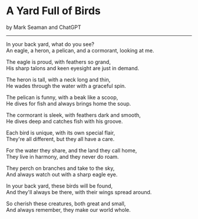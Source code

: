 # A Yard Full of Birds

by Mark Seaman and ChatGPT

---

In your back yard, what do you see? <br>
An eagle, a heron, a pelican, and a cormorant, looking at me.

The eagle is proud, with feathers so grand, <br>
His sharp talons and keen eyesight are just in demand.

The heron is tall, with a neck long and thin, <br>
He wades through the water with a graceful spin.

The pelican is funny, with a beak like a scoop, <br>
He dives for fish and always brings home the soup.

The cormorant is sleek, with feathers dark and smooth, <br>
He dives deep and catches fish with his groove.

Each bird is unique, with its own special flair, <br>
They're all different, but they all have a care.

For the water they share, and the land they call home, <br>
They live in harmony, and they never do roam.

They perch on branches and take to the sky, <br>
And always watch out with a sharp eagle eye.

In your back yard, these birds will be found, <br>
And they'll always be there, with their wings spread around.

So cherish these creatures, both great and small, <br>
And always remember, they make our world whole.

